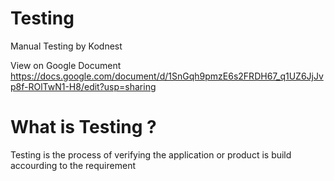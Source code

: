 # Testing
Manual Testing by Kodnest

View on Google Document 
https://docs.google.com/document/d/1SnGqh9pmzE6s2FRDH67_q1UZ6JjJvp8f-ROlTwN1-H8/edit?usp=sharing


<h1> What is Testing ? </h1>
<p>Testing is the process of verifying the application or product is build accourding to the requirement </p>

